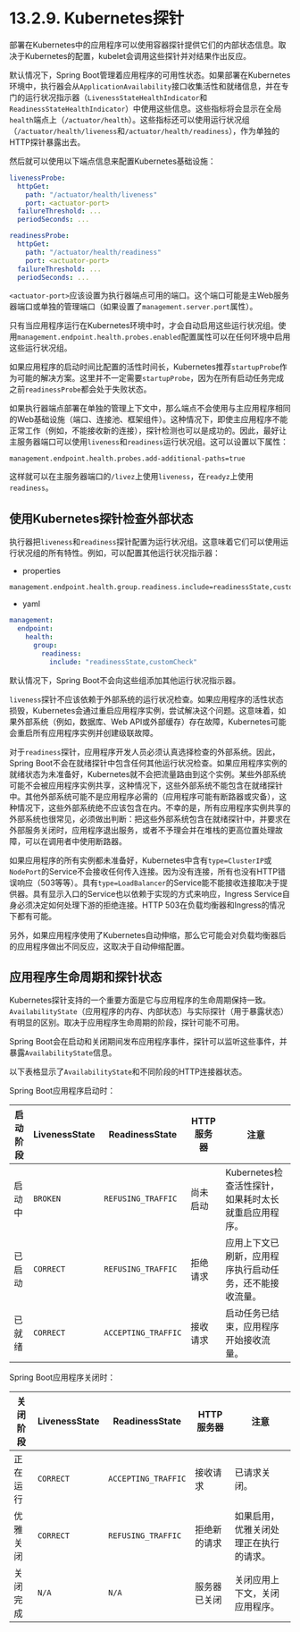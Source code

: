 # 13.2.9. Kubernetes探针

部署在Kubernetes中的应用程序可以使用容器探针提供它们的内部状态信息。取决于Kubernetes的配置，kubelet会调用这些探针并对结果作出反应。

默认情况下，Spring Boot管理着应用程序的可用性状态。如果部署在Kubernetes环境中，执行器会从`ApplicationAvailability`接口收集活性和就绪信息，并在专门的运行状况指示器（`LivenessStateHealthIndicator`和`ReadinessStateHealthIndicator`）中使用这些信息。这些指标将会显示在全局`health`端点上（`/actuator/health`）。这些指标还可以使用运行状况组（`/actuator/health/liveness`和`/actuator/health/readiness`），作为单独的HTTP探针暴露出去。

然后就可以使用以下端点信息来配置Kubernetes基础设施：

```yaml
livenessProbe:
  httpGet:
    path: "/actuator/health/liveness"
    port: <actuator-port>
  failureThreshold: ...
  periodSeconds: ...

readinessProbe:
  httpGet:
    path: "/actuator/health/readiness"
    port: <actuator-port>
  failureThreshold: ...
  periodSeconds: ...
```


<univ-note type="note">

`<actuator-port>`应该设置为执行器端点可用的端口。这个端口可能是主Web服务器端口或单独的管理端口（如果设置了`management.server.port`属性）。

</univ-note>

只有当应用程序运行在Kubernetes环境中时，才会自动启用这些运行状况组。使用`management.endpoint.health.probes.enabled`配置属性可以在任何环境中启用这些运行状况组。

<univ-note type="note">

如果应用程序的启动时间比配置的活性时间长，Kubernetes推荐`startupProbe`作为可能的解决方案。这里并不一定需要`startupProbe`，因为在所有启动任务完成之前`readinessProbe`都会处于失败状态。

</univ-note>

如果执行器端点部署在单独的管理上下文中，那么端点不会使用与主应用程序相同的Web基础设施（端口、连接池、框架组件）。这种情况下，即使主应用程序不能正常工作（例如，不能接收新的连接），探针检测也可以是成功的。因此，最好让主服务器端口可以使用`liveness`和`readiness`运行状况组。这可以设置以下属性：

```properties
management.endpoint.health.probes.add-additional-paths=true
```

这样就可以在主服务器端口的`/livez`上使用`liveness`，在`readyz`上使用`readiness`。

## 使用Kubernetes探针检查外部状态

执行器把`liveness`和`readiness`探针配置为运行状况组。这意味着它们可以使用运行状况组的所有特性。例如，可以配置其他运行状况指示器：

+ properties

```properties
management.endpoint.health.group.readiness.include=readinessState,customCheck
```

+ yaml

```yaml
management:
  endpoint:
    health:
      group:
        readiness:
          include: "readinessState,customCheck"
```

默认情况下，Spring Boot不会向这些组添加其他运行状况指示器。

`liveness`探针不应该依赖于外部系统的运行状况检查。如果应用程序的活性状态损毁，Kubernetes会通过重启应用程序实例，尝试解决这个问题。这意味着，如果外部系统（例如，数据库、Web API或外部缓存）存在故障，Kubernetes可能会重启所有应用程序实例并创建级联故障。

对于`readiness`探针，应用程序开发人员必须认真选择检查的外部系统。因此，Spring Boot不会在就绪探针中包含任何其他运行状况检查。如果应用程序实例的就绪状态为未准备好，Kubernetes就不会把流量路由到这个实例。某些外部系统可能不会被应用程序实例共享，这种情况下，这些外部系统不能包含在就绪探针中。其他外部系统可能不是应用程序必需的（应用程序可能有断路器或灾备），这种情况下，这些外部系统绝不应该包含在内。不幸的是，所有应用程序实例共享的外部系统也很常见，必须做出判断：把这些外部系统包含在就绪探针中，并要求在外部服务关闭时，应用程序退出服务，或者不予理会并在堆栈的更高位置处理故障，可以在调用者中使用断路器。

<univ-note type="note">

如果应用程序的所有实例都未准备好，Kubernetes中含有`type=ClusterIP`或`NodePort`的Service不会接收任何传入连接。因为没有连接，所有也没有HTTP错误响应（503等等）。具有`type=LoadBalancer`的Service能不能接收连接取决于提供器。具有显示入口的Service也以依赖于实现的方式来响应，Ingress Service自身必须决定如何处理下游的拒绝连接。HTTP 503在负载均衡器和Ingress的情况下都有可能。

</univ-note>

另外，如果应用程序使用了Kubernetes自动伸缩，那么它可能会对负载均衡器后的应用程序做出不同反应，这取决于自动伸缩配置。

## 应用程序生命周期和探针状态

Kubernetes探针支持的一个重要方面是它与应用程序的生命周期保持一致。`AvailabilityState`（应用程序的内存、内部状态）与实际探针（用于暴露状态）有明显的区别。取决于应用程序生命周期的阶段，探针可能不可用。

Spring Boot会在启动和关闭期间发布应用程序事件，探针可以监听这些事件，并暴露`AvailabilityState`信息。

以下表格显示了`AvailabilityState`和不同阶段的HTTP连接器状态。

Spring Boot应用程序启动时：

| 启动阶段 | LivenessState | ReadinessState      | HTTP服务器 | 注意                              |
|------|---------------|---------------------|---------|---------------------------------|
| 启动中  | `BROKEN`      | `REFUSING_TRAFFIC`  | 尚未启动    | Kubernetes检查活性探针，如果耗时太长就重启应用程序。 |
| 已启动  | `CORRECT`     | `REFUSING_TRAFFIC`  | 拒绝请求    | 应用上下文已刷新，应用程序执行启动任务，还不能接收流量。    |
| 已就绪  | `CORRECT`     | `ACCEPTING_TRAFFIC` | 接收请求    | 启动任务已结束，应用程序开始接收流量。             |

Spring Boot应用程序关闭时：

| 关闭阶段 | LivenessState | ReadinessState      | HTTP服务器 | 注意                  |
|------|---------------|---------------------|---------|---------------------|
| 正在运行 | `CORRECT`     | `ACCEPTING_TRAFFIC` | 接收请求    | 已请求关闭。              |
| 优雅关闭 | `CORRECT`     | `REFUSING_TRAFFIC`  | 拒绝新的请求  | 如果启用，优雅关闭处理正在执行的请求。 |
| 关闭完成 | `N/A`         | `N/A`               | 服务器已关闭  | 关闭应用上下文，关闭应用程序。     |

